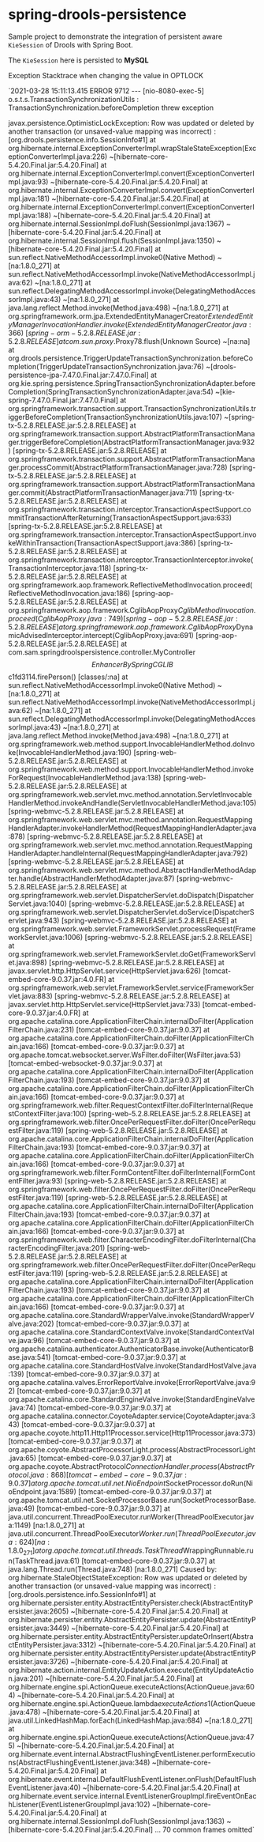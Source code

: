 # spring-drools-persistence

Sample project to demonstrate the integration of persistent aware `KieSession` of Drools with Spring Boot.

The `KieSession` here is persisted to **MySQL**

Exception Stacktrace when changing the value in OPTLOCK

`2021-03-28 15:11:13.415 ERROR 9712 --- [nio-8080-exec-5] o.s.t.s.TransactionSynchronizationUtils  : TransactionSynchronization.beforeCompletion threw exception

javax.persistence.OptimisticLockException: Row was updated or deleted by another transaction (or unsaved-value mapping was incorrect) : [org.drools.persistence.info.SessionInfo#1]
at org.hibernate.internal.ExceptionConverterImpl.wrapStaleStateException(ExceptionConverterImpl.java:226) ~[hibernate-core-5.4.20.Final.jar:5.4.20.Final]
at org.hibernate.internal.ExceptionConverterImpl.convert(ExceptionConverterImpl.java:93) ~[hibernate-core-5.4.20.Final.jar:5.4.20.Final]
at org.hibernate.internal.ExceptionConverterImpl.convert(ExceptionConverterImpl.java:181) ~[hibernate-core-5.4.20.Final.jar:5.4.20.Final]
at org.hibernate.internal.ExceptionConverterImpl.convert(ExceptionConverterImpl.java:188) ~[hibernate-core-5.4.20.Final.jar:5.4.20.Final]
at org.hibernate.internal.SessionImpl.doFlush(SessionImpl.java:1367) ~[hibernate-core-5.4.20.Final.jar:5.4.20.Final]
at org.hibernate.internal.SessionImpl.flush(SessionImpl.java:1350) ~[hibernate-core-5.4.20.Final.jar:5.4.20.Final]
at sun.reflect.NativeMethodAccessorImpl.invoke0(Native Method) ~[na:1.8.0_271]
at sun.reflect.NativeMethodAccessorImpl.invoke(NativeMethodAccessorImpl.java:62) ~[na:1.8.0_271]
at sun.reflect.DelegatingMethodAccessorImpl.invoke(DelegatingMethodAccessorImpl.java:43) ~[na:1.8.0_271]
at java.lang.reflect.Method.invoke(Method.java:498) ~[na:1.8.0_271]
at org.springframework.orm.jpa.ExtendedEntityManagerCreator$ExtendedEntityManagerInvocationHandler.invoke(ExtendedEntityManagerCreator.java:366) ~[spring-orm-5.2.8.RELEASE.jar:5.2.8.RELEASE]
at com.sun.proxy.$Proxy78.flush(Unknown Source) ~[na:na]
at org.drools.persistence.TriggerUpdateTransactionSynchronization.beforeCompletion(TriggerUpdateTransactionSynchronization.java:76) ~[drools-persistence-jpa-7.47.0.Final.jar:7.47.0.Final]
at org.kie.spring.persistence.SpringTransactionSynchronizationAdapter.beforeCompletion(SpringTransactionSynchronizationAdapter.java:54) ~[kie-spring-7.47.0.Final.jar:7.47.0.Final]
at org.springframework.transaction.support.TransactionSynchronizationUtils.triggerBeforeCompletion(TransactionSynchronizationUtils.java:107) ~[spring-tx-5.2.8.RELEASE.jar:5.2.8.RELEASE]
at org.springframework.transaction.support.AbstractPlatformTransactionManager.triggerBeforeCompletion(AbstractPlatformTransactionManager.java:932) [spring-tx-5.2.8.RELEASE.jar:5.2.8.RELEASE]
at org.springframework.transaction.support.AbstractPlatformTransactionManager.processCommit(AbstractPlatformTransactionManager.java:728) [spring-tx-5.2.8.RELEASE.jar:5.2.8.RELEASE]
at org.springframework.transaction.support.AbstractPlatformTransactionManager.commit(AbstractPlatformTransactionManager.java:711) [spring-tx-5.2.8.RELEASE.jar:5.2.8.RELEASE]
at org.springframework.transaction.interceptor.TransactionAspectSupport.commitTransactionAfterReturning(TransactionAspectSupport.java:633) [spring-tx-5.2.8.RELEASE.jar:5.2.8.RELEASE]
at org.springframework.transaction.interceptor.TransactionAspectSupport.invokeWithinTransaction(TransactionAspectSupport.java:386) [spring-tx-5.2.8.RELEASE.jar:5.2.8.RELEASE]
at org.springframework.transaction.interceptor.TransactionInterceptor.invoke(TransactionInterceptor.java:118) [spring-tx-5.2.8.RELEASE.jar:5.2.8.RELEASE]
at org.springframework.aop.framework.ReflectiveMethodInvocation.proceed(ReflectiveMethodInvocation.java:186) [spring-aop-5.2.8.RELEASE.jar:5.2.8.RELEASE]
at org.springframework.aop.framework.CglibAopProxy$CglibMethodInvocation.proceed(CglibAopProxy.java:749) [spring-aop-5.2.8.RELEASE.jar:5.2.8.RELEASE]
at org.springframework.aop.framework.CglibAopProxy$DynamicAdvisedInterceptor.intercept(CglibAopProxy.java:691) [spring-aop-5.2.8.RELEASE.jar:5.2.8.RELEASE]
at com.sam.springdroolspersistence.controller.MyController$$EnhancerBySpringCGLIB$$c1fd3114.firePerson(<generated>) [classes/:na]
at sun.reflect.NativeMethodAccessorImpl.invoke0(Native Method) ~[na:1.8.0_271]
at sun.reflect.NativeMethodAccessorImpl.invoke(NativeMethodAccessorImpl.java:62) ~[na:1.8.0_271]
at sun.reflect.DelegatingMethodAccessorImpl.invoke(DelegatingMethodAccessorImpl.java:43) ~[na:1.8.0_271]
at java.lang.reflect.Method.invoke(Method.java:498) ~[na:1.8.0_271]
at org.springframework.web.method.support.InvocableHandlerMethod.doInvoke(InvocableHandlerMethod.java:190) [spring-web-5.2.8.RELEASE.jar:5.2.8.RELEASE]
at org.springframework.web.method.support.InvocableHandlerMethod.invokeForRequest(InvocableHandlerMethod.java:138) [spring-web-5.2.8.RELEASE.jar:5.2.8.RELEASE]
at org.springframework.web.servlet.mvc.method.annotation.ServletInvocableHandlerMethod.invokeAndHandle(ServletInvocableHandlerMethod.java:105) [spring-webmvc-5.2.8.RELEASE.jar:5.2.8.RELEASE]
at org.springframework.web.servlet.mvc.method.annotation.RequestMappingHandlerAdapter.invokeHandlerMethod(RequestMappingHandlerAdapter.java:878) [spring-webmvc-5.2.8.RELEASE.jar:5.2.8.RELEASE]
at org.springframework.web.servlet.mvc.method.annotation.RequestMappingHandlerAdapter.handleInternal(RequestMappingHandlerAdapter.java:792) [spring-webmvc-5.2.8.RELEASE.jar:5.2.8.RELEASE]
at org.springframework.web.servlet.mvc.method.AbstractHandlerMethodAdapter.handle(AbstractHandlerMethodAdapter.java:87) [spring-webmvc-5.2.8.RELEASE.jar:5.2.8.RELEASE]
at org.springframework.web.servlet.DispatcherServlet.doDispatch(DispatcherServlet.java:1040) [spring-webmvc-5.2.8.RELEASE.jar:5.2.8.RELEASE]
at org.springframework.web.servlet.DispatcherServlet.doService(DispatcherServlet.java:943) [spring-webmvc-5.2.8.RELEASE.jar:5.2.8.RELEASE]
at org.springframework.web.servlet.FrameworkServlet.processRequest(FrameworkServlet.java:1006) [spring-webmvc-5.2.8.RELEASE.jar:5.2.8.RELEASE]
at org.springframework.web.servlet.FrameworkServlet.doGet(FrameworkServlet.java:898) [spring-webmvc-5.2.8.RELEASE.jar:5.2.8.RELEASE]
at javax.servlet.http.HttpServlet.service(HttpServlet.java:626) [tomcat-embed-core-9.0.37.jar:4.0.FR]
at org.springframework.web.servlet.FrameworkServlet.service(FrameworkServlet.java:883) [spring-webmvc-5.2.8.RELEASE.jar:5.2.8.RELEASE]
at javax.servlet.http.HttpServlet.service(HttpServlet.java:733) [tomcat-embed-core-9.0.37.jar:4.0.FR]
at org.apache.catalina.core.ApplicationFilterChain.internalDoFilter(ApplicationFilterChain.java:231) [tomcat-embed-core-9.0.37.jar:9.0.37]
at org.apache.catalina.core.ApplicationFilterChain.doFilter(ApplicationFilterChain.java:166) [tomcat-embed-core-9.0.37.jar:9.0.37]
at org.apache.tomcat.websocket.server.WsFilter.doFilter(WsFilter.java:53) [tomcat-embed-websocket-9.0.37.jar:9.0.37]
at org.apache.catalina.core.ApplicationFilterChain.internalDoFilter(ApplicationFilterChain.java:193) [tomcat-embed-core-9.0.37.jar:9.0.37]
at org.apache.catalina.core.ApplicationFilterChain.doFilter(ApplicationFilterChain.java:166) [tomcat-embed-core-9.0.37.jar:9.0.37]
at org.springframework.web.filter.RequestContextFilter.doFilterInternal(RequestContextFilter.java:100) [spring-web-5.2.8.RELEASE.jar:5.2.8.RELEASE]
at org.springframework.web.filter.OncePerRequestFilter.doFilter(OncePerRequestFilter.java:119) [spring-web-5.2.8.RELEASE.jar:5.2.8.RELEASE]
at org.apache.catalina.core.ApplicationFilterChain.internalDoFilter(ApplicationFilterChain.java:193) [tomcat-embed-core-9.0.37.jar:9.0.37]
at org.apache.catalina.core.ApplicationFilterChain.doFilter(ApplicationFilterChain.java:166) [tomcat-embed-core-9.0.37.jar:9.0.37]
at org.springframework.web.filter.FormContentFilter.doFilterInternal(FormContentFilter.java:93) [spring-web-5.2.8.RELEASE.jar:5.2.8.RELEASE]
at org.springframework.web.filter.OncePerRequestFilter.doFilter(OncePerRequestFilter.java:119) [spring-web-5.2.8.RELEASE.jar:5.2.8.RELEASE]
at org.apache.catalina.core.ApplicationFilterChain.internalDoFilter(ApplicationFilterChain.java:193) [tomcat-embed-core-9.0.37.jar:9.0.37]
at org.apache.catalina.core.ApplicationFilterChain.doFilter(ApplicationFilterChain.java:166) [tomcat-embed-core-9.0.37.jar:9.0.37]
at org.springframework.web.filter.CharacterEncodingFilter.doFilterInternal(CharacterEncodingFilter.java:201) [spring-web-5.2.8.RELEASE.jar:5.2.8.RELEASE]
at org.springframework.web.filter.OncePerRequestFilter.doFilter(OncePerRequestFilter.java:119) [spring-web-5.2.8.RELEASE.jar:5.2.8.RELEASE]
at org.apache.catalina.core.ApplicationFilterChain.internalDoFilter(ApplicationFilterChain.java:193) [tomcat-embed-core-9.0.37.jar:9.0.37]
at org.apache.catalina.core.ApplicationFilterChain.doFilter(ApplicationFilterChain.java:166) [tomcat-embed-core-9.0.37.jar:9.0.37]
at org.apache.catalina.core.StandardWrapperValve.invoke(StandardWrapperValve.java:202) [tomcat-embed-core-9.0.37.jar:9.0.37]
at org.apache.catalina.core.StandardContextValve.invoke(StandardContextValve.java:96) [tomcat-embed-core-9.0.37.jar:9.0.37]
at org.apache.catalina.authenticator.AuthenticatorBase.invoke(AuthenticatorBase.java:541) [tomcat-embed-core-9.0.37.jar:9.0.37]
at org.apache.catalina.core.StandardHostValve.invoke(StandardHostValve.java:139) [tomcat-embed-core-9.0.37.jar:9.0.37]
at org.apache.catalina.valves.ErrorReportValve.invoke(ErrorReportValve.java:92) [tomcat-embed-core-9.0.37.jar:9.0.37]
at org.apache.catalina.core.StandardEngineValve.invoke(StandardEngineValve.java:74) [tomcat-embed-core-9.0.37.jar:9.0.37]
at org.apache.catalina.connector.CoyoteAdapter.service(CoyoteAdapter.java:343) [tomcat-embed-core-9.0.37.jar:9.0.37]
at org.apache.coyote.http11.Http11Processor.service(Http11Processor.java:373) [tomcat-embed-core-9.0.37.jar:9.0.37]
at org.apache.coyote.AbstractProcessorLight.process(AbstractProcessorLight.java:65) [tomcat-embed-core-9.0.37.jar:9.0.37]
at org.apache.coyote.AbstractProtocol$ConnectionHandler.process(AbstractProtocol.java:868) [tomcat-embed-core-9.0.37.jar:9.0.37]
at org.apache.tomcat.util.net.NioEndpoint$SocketProcessor.doRun(NioEndpoint.java:1589) [tomcat-embed-core-9.0.37.jar:9.0.37]
at org.apache.tomcat.util.net.SocketProcessorBase.run(SocketProcessorBase.java:49) [tomcat-embed-core-9.0.37.jar:9.0.37]
at java.util.concurrent.ThreadPoolExecutor.runWorker(ThreadPoolExecutor.java:1149) [na:1.8.0_271]
at java.util.concurrent.ThreadPoolExecutor$Worker.run(ThreadPoolExecutor.java:624) [na:1.8.0_271]
at org.apache.tomcat.util.threads.TaskThread$WrappingRunnable.run(TaskThread.java:61) [tomcat-embed-core-9.0.37.jar:9.0.37]
at java.lang.Thread.run(Thread.java:748) [na:1.8.0_271]
Caused by: org.hibernate.StaleObjectStateException: Row was updated or deleted by another transaction (or unsaved-value mapping was incorrect) : [org.drools.persistence.info.SessionInfo#1]
at org.hibernate.persister.entity.AbstractEntityPersister.check(AbstractEntityPersister.java:2605) ~[hibernate-core-5.4.20.Final.jar:5.4.20.Final]
at org.hibernate.persister.entity.AbstractEntityPersister.update(AbstractEntityPersister.java:3449) ~[hibernate-core-5.4.20.Final.jar:5.4.20.Final]
at org.hibernate.persister.entity.AbstractEntityPersister.updateOrInsert(AbstractEntityPersister.java:3312) ~[hibernate-core-5.4.20.Final.jar:5.4.20.Final]
at org.hibernate.persister.entity.AbstractEntityPersister.update(AbstractEntityPersister.java:3726) ~[hibernate-core-5.4.20.Final.jar:5.4.20.Final]
at org.hibernate.action.internal.EntityUpdateAction.execute(EntityUpdateAction.java:201) ~[hibernate-core-5.4.20.Final.jar:5.4.20.Final]
at org.hibernate.engine.spi.ActionQueue.executeActions(ActionQueue.java:604) ~[hibernate-core-5.4.20.Final.jar:5.4.20.Final]
at org.hibernate.engine.spi.ActionQueue.lambda$executeActions$1(ActionQueue.java:478) ~[hibernate-core-5.4.20.Final.jar:5.4.20.Final]
at java.util.LinkedHashMap.forEach(LinkedHashMap.java:684) ~[na:1.8.0_271]
at org.hibernate.engine.spi.ActionQueue.executeActions(ActionQueue.java:475) ~[hibernate-core-5.4.20.Final.jar:5.4.20.Final]
at org.hibernate.event.internal.AbstractFlushingEventListener.performExecutions(AbstractFlushingEventListener.java:348) ~[hibernate-core-5.4.20.Final.jar:5.4.20.Final]
at org.hibernate.event.internal.DefaultFlushEventListener.onFlush(DefaultFlushEventListener.java:40) ~[hibernate-core-5.4.20.Final.jar:5.4.20.Final]
at org.hibernate.event.service.internal.EventListenerGroupImpl.fireEventOnEachListener(EventListenerGroupImpl.java:102) ~[hibernate-core-5.4.20.Final.jar:5.4.20.Final]
at org.hibernate.internal.SessionImpl.doFlush(SessionImpl.java:1363) ~[hibernate-core-5.4.20.Final.jar:5.4.20.Final]
... 70 common frames omitted`
